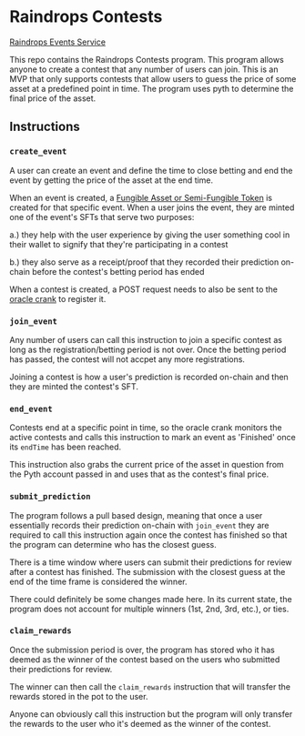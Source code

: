 # Raindrops Contests
[Raindrops Events Service](https://docs.raindrops.xyz/services/events)

This repo contains the Raindrops Contests program. This program allows anyone to create a contest that any number of users can join. This is an MVP that only supports contests that allow users to guess the price of some asset at a predefined point in time. The program uses pyth to determine the final price of the asset.

## Instructions

### `create_event`

A user can create an event and define the time to close betting and end the event by getting the price of the asset at the end time.

When an event is created, a [Fungible Asset or Semi-Fungible Token](https://docs.metaplex.com/programs/token-metadata/token-standard#the-fungible-asset-standard) is created for that specific event. When a user joins the event, they are minted one of the event's SFTs that serve two purposes:

a.) they help with the user experience by giving the user something cool in their wallet to signify that they're participating in a contest

b.) they also serve as a receipt/proof that they recorded their prediction on-chain before the contest's betting period has ended

When a contest is created, a POST request needs to also be sent to the [oracle crank](https://github.com/ixmorrow/raindrops-oracle-crank) to register it.

### `join_event`

Any number of users can call this instruction to join a specific contest as long as the registration/betting period is not over. Once the betting period has passed, the contest will not accpet any more registrations.

Joining a contest is how a user's prediction is recorded on-chain and then they are minted the contest's SFT.

### `end_event`

Contests end at a specific point in time, so the oracle crank monitors the active contests and calls this instruction to mark an event as 'Finished' once its `endTime` has been reached. 

This instruction also grabs the current price of the asset in question from the Pyth account passed in and uses that as the contest's final price.


### `submit_prediction`

The program follows a pull based design, meaning that once a user essentially records their prediction on-chain with `join_event` they are required to call this instruction again once the contest has finished so that the program can determine who has the closest guess.

There is a time window where users can submit their predictions for review after a contest has finished. The submission with the closest guess at the end of the time frame is considered the winner.

There could definitely be some changes made here. In its current state, the program does not account for multiple winners (1st, 2nd, 3rd, etc.), or ties.

### `claim_rewards`

Once the submission period is over, the program has stored who it has deemed as the winner of the contest based on the users who submitted their predictions for review.

The winner can then call the `claim_rewards` instruction that will transfer the rewards stored in the pot to the user.

Anyone can obviously call this instruction but the program will only transfer the rewards to the user who it's deemed as the winner of the contest.